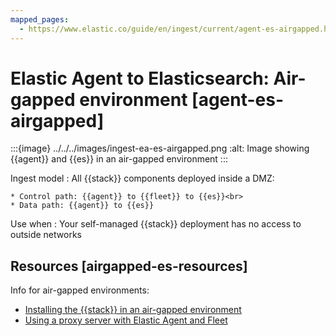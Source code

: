 ```yaml
---
mapped_pages:
  - https://www.elastic.co/guide/en/ingest/current/agent-es-airgapped.html
---
```


# Elastic Agent to Elasticsearch: Air-gapped environment [agent-es-airgapped]

:::{image} ../../../images/ingest-ea-es-airgapped.png
:alt: Image showing {{agent}} and {{es}} in an air-gapped environment
:::

Ingest model
:   All {{stack}} components deployed inside a DMZ:

    * Control path: {{agent}} to {{fleet}} to {{es}}<br>
    * Data path: {{agent}} to {{es}}


Use when
:   Your self-managed {{stack}} deployment has no access to outside networks


## Resources [airgapped-es-resources]

Info for air-gapped environments:

* [Installing the {{stack}} in an air-gapped environment](../../../deploy-manage/deploy/cloud-enterprise/air-gapped-install.md)
* [Using a proxy server with Elastic Agent and Fleet](docs-content://docs/reference/ingestion-tools/fleet/fleet-agent-proxy-support.md)

